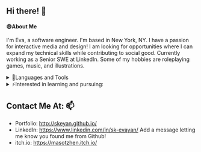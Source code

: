 ## Hi there! 👋 
<!--
**skeyan/skeyan** is a ✨ _special_ ✨ repository because its `README.md` (this file) appears on your GitHub profile.

Here are some ideas to get you started:

- 🔭 I’m currently working on ...
-  I’m currently learning ...
- 👯 I’m looking to collaborate on ...
- 🤔 I’m looking for help with ...
- 💬 Ask me about ...
-   How to reach me: ...
- 😄 Pronouns: ...
- ⚡ Fun fact: ...
-->
#### 😄About Me
  I'm Eva, a software engineer.
  I'm based in New York, NY. I have a passion for interactive media and design!
  I am looking for opportunities where I can expand my technical skills while contributing to social good.
  Currently working as a Senior SWE at LinkedIn.
  Some of my hobbies are roleplaying games, music, and illustrations. 

<details>
<summary>🔧Languages and Tools </summary>
  <li>HTML/CSS/SCSS</li>
  <li>JavaScript, Node.js, TypeScript</li>
  <li>Ember.js, React.js, Redux</li>
  <li>GraphQL</li>
  <li>Some Java</li>
  <li>Some C++</li>
  <li>Some Python</li>
  <li>Some C#</li>
  <li>Some Swift</li>
</details>

<details>
<summary>⚡Interested in learning and pursuing: </summary>
  <li>Full-stack development</li>
  <li>Developing for a cause</li>
  <li>Game production & dev</li>
  <li>UI/UX design and research</li>
</details>

## Contact Me At: 📫
- Portfolio: http://skeyan.github.io/
- LinkedIn: https://www.linkedin.com/in/sk-evayan/ Add a message letting me know you found me from Github!
- itch.io: https://masotzhen.itch.io/
